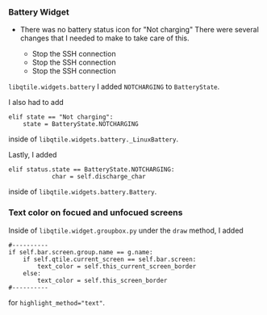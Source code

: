 ### Battery Widget
* There was no battery status icon for "Not charging" There were several changes
  that I needed to make to take care of this.

  * Stop the SSH connection
  * Stop the SSH connection
  * Stop the SSH connection


`libqtile.widgets.battery` I added `NOTCHARGING` to `BatteryState`. 

I also had to add 
```
elif state == "Not charging":
    state = BatteryState.NOTCHARGING
```
inside of `libqtile.widgets.battery._LinuxBattery`. 

Lastly, I added
```
elif status.state == BatteryState.NOTCHARGING:
            char = self.discharge_char
```
inside of `libqtile.widgets.battery.Battery`.

### Text color on focued and unfocued screens
Inside of `libqtile.widget.groupbox.py` under the `draw` method, I added
```
#----------
if self.bar.screen.group.name == g.name:
    if self.qtile.current_screen == self.bar.screen:
        text_color = self.this_current_screen_border
    else:
        text_color = self.this_screen_border
#----------
```
for `highlight_method="text"`.
